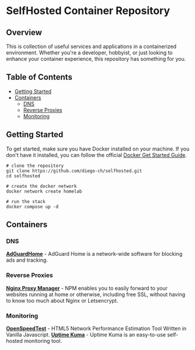 # SelfHosted Container Repository

## Overview
This is collection of useful services and applications in a containerized environment. Whether you're a developer, hobbyist, or just looking to enhance your container experience, this repository has something for you.

## Table of Contents
- [Getting Started](#getting-started)
- [Containers](#containers)
  - [DNS](#dns)
  - [Reverse Proxies](#reverse-proxies)
  - [Monitoring](#monitoring)

## Getting Started
To get started, make sure you have Docker installed on your machine.
If you don't have it installed, you can follow the official [Docker Get Started Guide](https://docs.docker.com/get-docker/).

```
# clone the repository
git clone https://github.com/diego-ch/selfhosted.git
cd selfhosted

# create the docker network
docker network create homelab

# run the stack
docker compose up -d
```

## Containers

### DNS
**[AdGuardHome](https://github.com/AdguardTeam/AdGuardHome)** - AdGuard Home is a network-wide software for blocking ads and tracking.

### Reverse Proxies
**[Nginx Proxy Manager](https://github.com/NginxProxyManager/nginx-proxy-manager)** - NPM enables you to easily forward to your websites running at home or otherwise, including free SSL, without having to know too much about Nginx or Letsencrypt.

### Monitoring
**[OpenSpeedTest](https://github.com/openspeedtest/Speed-Test)** - HTML5 Network Performance Estimation Tool Written in Vanilla Javascript.
**[Uptime Kuma](https://github.com/louislam/uptime-kuma)** - Uptime Kuma is an easy-to-use self-hosted monitoring tool.

